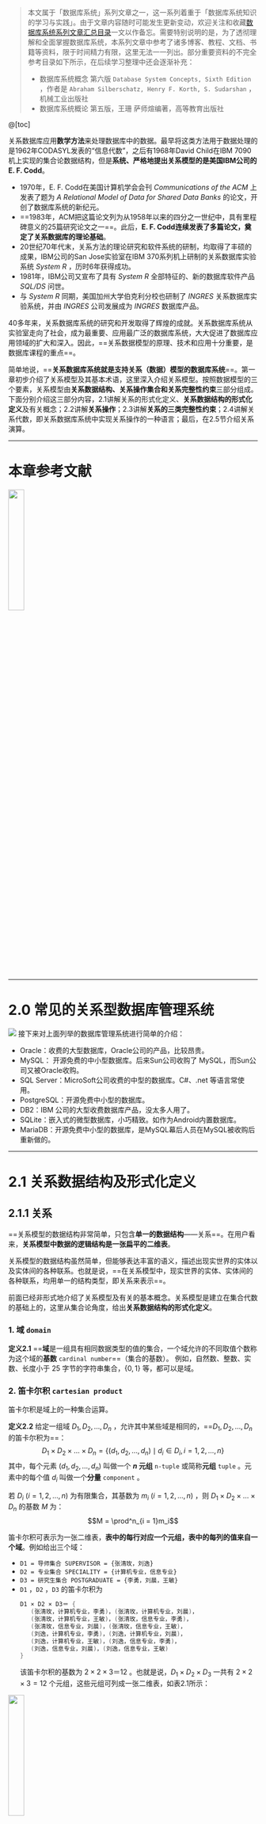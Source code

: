 > 本文属于「数据库系统」系列文章之一，这一系列着重于「数据库系统知识的学习与实践」。由于文章内容随时可能发生更新变动，欢迎关注和收藏[数据库系统系列文章汇总目录](https://memcpy0.blog.csdn.net/article/details/119996493)一文以作备忘。需要特别说明的是，为了透彻理解和全面掌握数据库系统，本系列文章中参考了诸多博客、教程、文档、书籍等资料，限于时间精力有限，这里无法一一列出。部分重要资料的不完全参考目录如下所示，在后续学习整理中还会逐渐补充：
> - 数据库系统概念 第六版 `Database System Concepts, Sixth Edition` ，作者是 `Abraham Silberschatz, Henry F. Korth, S. Sudarshan` ，机械工业出版社
> - 数据库系统概论 第五版，王珊 萨师煊编著，高等教育出版社


@[toc]
 
关系数据库应用**数学方法**来处理数据库中的数据。最早将这类方法用于数据处理的是1962年CODASYL发表的“信息代数”，之后有1968年David Child在IBM 7090机上实现的集合论数据结构，但是**系统、严格地提出关系模型的是美国IBM公司的E. F. Codd**。
- 1970年，E. F. Codd在美国计算机学会会刊 *Communications of the ACM* 上发表了题为 *A Relational Model of Data for Shared Data Banks* 的论文，开创了数据库系统的新纪元。
- ==1983年，ACM把这篇论文列为从1958年以来的四分之一世纪中，具有里程碑意义的25篇研究论文之一==。此后，**E. F. Codd连续发表了多篇论文，奠定了关系数据库的理论基础**。
- 20世纪70年代末，关系方法的理论研究和软件系统的研制，均取得了丰硕的成果，IBM公司的San Jose实验室在IBM 370系列机上研制的关系数据库实验系统 *System R* ，历时6年获得成功。
- 1981年，IBM公司又宣布了具有 *System R* 全部特征的、新的数据库软件产品 *SQL/DS* 问世。
- 与 *System R* 同期，美国加州大学伯克利分校也研制了 *INGRES* 关系数据库实验系统，并由 *INGRES* 公司发展成为 *INGRES* 数据库产品。

40多年来，关系数据库系统的研究和开发取得了辉煌的成就。关系数据库系统从实验室走向了社会，成为最重要、应用最广泛的数据库系统，大大促进了数据库应用领域的扩大和深入。因此，==关系数据模型的原理、技术和应用十分重要，是数据库课程的重点==。

简单地说，==**关系数据库系统就是支持关系（数据）模型的数据库系统**==。第一章初步介绍了关系模型及其基本术语，这里深入介绍关系模型。按照数据模型的三个要素，关系模型由**关系数据结构、关系操作集合和关系完整性约束**三部分组成。下面分别介绍这三部分内容，2.1讲解关系的形式化定义、**关系数据结构的形式化定义**及有关概念；2.2讲解**关系操作**；2.3讲解**关系的三类完整性约束**；2.4讲解关系代数，即关系数据库系统中实现关系操作的一种语言；最后，在2.5节介绍关系演算。

---
# 本章参考文献
<img src="https://img-blog.csdnimg.cn/d698f38c6e634589aa98bc7d4af6e5d9.png#pic_center" width="25%">

---
# 2.0 常见的关系型数据库管理系统
![](https://image-1307616428.cos.ap-beijing.myqcloud.com/Obsidian/202212312027008.png)
接下来对上面列举的数据库管理系统进行简单的介绍：  
- Oracle：收费的大型数据库，Oracle公司的产品，比较昂贵。
- MySQL： 开源免费的中小型数据库。后来Sun公司收购了 MySQL，而Sun公司又被Oracle收购。
- SQL Server：MicroSoft公司收费的中型的数据库。C#、.net 等语言常使用。  
- PostgreSQL：开源免费中小型的数据库。
- DB2：IBM 公司的大型收费数据库产品，没太多人用了。
- SQLite：嵌入式的微型数据库，小巧精致。如作为Android内置数据库。
- MariaDB：开源免费中小型的数据库，是MySQL幕后人员在MySQL被收购后重新做的。

---
# 2.1 关系数据结构及形式化定义
## 2.1.1 关系
==关系模型的数据结构非常简单，只包含**单一的数据结构**——关系==。在用户看来，**关系模型中数据的逻辑结构是一张扁平的二维表**。

关系模型的数据结构虽然简单，但能够表达丰富的语义，描述出现实世界的实体以及实体间的各种联系。也就是说，==在关系模型中，现实世界的实体、实体间的各种联系，均用单一的结构类型，即关系来表示==。

前面已经非形式地介绍了关系模型及有关的基本概念。关系模型是建立在集合代数的基础上的，这里从集合论角度，给出**关系数据结构的形式化定义**。

### 1. 域 `domain`
**定义2.1** ==**域**是一组具有相同数据类型的值的集合，一个域允许的不同取值个数称为这个域的**基数** `cardinal number`==（集合的基数）。
例如，自然数、整数、实数、长度小于 $25$ 字节的字符串集合，$\{0,1\}$ 等，都可以是域。

### 2. 笛卡尔积 `cartesian product`
笛卡尔积是域上的一种集合运算。
 
**定义2.2** 给定一组域 $D_1, D_2, \dots, D_n$ ，允许其中某些域是相同的，==$D_1, D_2, \dots, D_n$ 的笛卡尔积为==：
$$D_1 \times D_2 \times \dots \times D_n = \{ (d_1, d_2, \dots, d_n) \mid d_i \in D_i, i = 1, 2, \dots, n \}$$ 其中，每个元素 $(d_1, d_2, \dots, d_n)$ 叫做一个 **$n$ 元组** `n-tuple` 或简称**元组** `tuple` 。元素中的每个值 $d_i$ 叫做一个**分量** `component` 。

若 $D_i\ (i = 1, 2, \dots, n)$ 为有限集合，其基数为 $m_i\ (i = 1, 2, \dots, n)$ ，则 $D_1 \times D_2 \times \dots \times D_n$ 的基数 $M$ 为：$$M = \prod^n_{i = 1}m_i$$ 

笛卡尔积可表示为一张二维表，**表中的每行对应一个元组，表中的每列的值来自一个域**。例如给出三个域：
- `D1 = 导师集合 SUPERVISOR = {张清玫，刘逸}`
- `D2 = 专业集合 SPECIALITY = {计算机专业，信息专业}` 
- `D3 = 研究生集合 POSTGRADUATE = {李勇，刘晨，王敏}`
- `D1` ，`D2` ，`D3` 的笛卡尔积为
	 ```cpp
	 D1 × D2 × D3＝ {
        (张清玫，计算机专业，李勇)，(张清玫，计算机专业，刘晨)，
        (张清玫，计算机专业，王敏)，(张清玫，信息专业，李勇)，
        (张清玫，信息专业，刘晨)，(张清玫，信息专业，王敏)，
        (刘逸，计算机专业，李勇)，(刘逸，计算机专业，刘晨)，
        (刘逸，计算机专业，王敏)，(刘逸，信息专业，李勇)，
        (刘逸，信息专业，刘晨)，(刘逸，信息专业，王敏) 
	 }
	 ```
	该笛卡尔积的基数为 $2×2×3＝12$ 。也就是说，$D_1 \times D_2 \times D_3$ 一共有 $2 \times 2 \times 3 = 12$ 个元组，这些元组可列成一张二维表，如表2.1所示：
<img src="https://img-blog.csdnimg.cn/1b2da747dcaf4a2094fa9d2e84ee1b18.png#pic_center" width="25%">

### 3. 关系 `relation`
**定义2.3** $D_1 \times D_2 \times \dots \times D_n$ 的子集叫做在域 $D_1, D_2, \dots, D_n$ 上的**关系**，表示为：$$R(D_1, D_2, \dots, D_n)$$ 这里 $R$ 表示关系的**名字**，$n$ 是关系的**目**或**度** `degree` ——当 $n = 1$ 时，称该关系为**单元关系** `unary relation` 或一元关系；当 $n = 2$ 时，称该关系为**二元关系** `binary relation` 。关系中的每个元素是关系中的元组，通常用 $t$ 表示。

**关系是笛卡尔积的有限子集**，笛卡尔积可表示为一张二维表，关系也可表示为一张二维表，**表的每行对应一个元组（关系的元素），表的每列对应一个域**。==由于域可以相同，为了区分，必须对每列起一个**名字，称为属性** `attribute`== 。$n$ 目关系必有 $n$ 个属性。

若关系中的==某一属性组的值能唯一地标识一个元组，而其子集不能，则称该属性组为**候选键** `candidate key`== 。若一个关系有多个候选键，则选定其中一个为**主键** `primary key` 。候选键的诸属性称为**主属性**，不包含在任何候选键中的属性称为**非主属性** `non-prime attribute` 或**非键属性** `non-key attribute` 。在最简单的情况下，候选键只包含一个属性；在最极端的情况下，关系模式的所有属性是这个关系模式的候选键，称为**全键** `all-key` 。在第6章中，我们会在**函数依赖**和**多值依赖**的基础上，更加深入地讨论这些概念。

==一般来说，$D_1, D_2, \dots, D_n$ 的笛卡尔积是没有实际语义的，只有它的某个真子集才有实际含义==。例如，可以发现表2.1的笛卡尔积中许多元组是没有意义的。因为在学校中，一个专业方向有多个导师，而一个导师只在一个专业方向带研究生；一个导师可以带多名研究生，而一名研究生只有一个导师，学习某一个专业。因此，表2.1中的一个子集才是有意义的，才可以表示导师与研究生的关系，把该关系命名为 `SAP` ，如表2.2所示。李勇和刘晨是计算机专业张清玫老师的研究生；王敏是信息专业刘逸老师的研究生。
<img src="https://img-blog.csdnimg.cn/3d4deb31a624415bbfd91d6a55ad2404.png#pic_center" width="25%">

把关系 `SAP` 的属性名取为域名，即 `SUPERVISOR, SPECIALITY, POSTGRADUATE` ，则这个关系可以表示为：`SAP(SUPERVISOR, SPECIALITY, POSTGRADUATE)` 。假设研究生不会重名（这在实际生活中是不合适的，这里只是为了举例方便），则 `POSTGRADUATE` 属性的每个值都唯一地标识了一个元组，因此可作为 `SAP` 关系的主键。



==关系可以有三种类型：基本关系（通常又称为基本表或基表）、查询表和视图表==。其中，**基本表是实际存在的表，它是实际存储数据的逻辑表示**；查询表是查询结果对应的表；视图表是由基本表或其他视图导出的表，是虚表，不对应实际存储的数据。

按照定义2.2，关系可以是一个无限集合。由于**组成笛卡尔积的域不满足交换律**，所以按照数学定义，$(d_1, d_2, \dots, d_n) \ne (d_2, d_1, \dots, d_n)$（说是元组，其实准确来说是 $n$ 元序偶）。**当关系作为关系数据模型的数据结构时，需要给予如下的限定和补充。**
- 无限关系在数据库系统中是无意义的。因此，限定**关系数据模型中的关系必须是有限集合**。
- **通过为关系的每个列附加一个属性名的方法，取消关系属性的有序性**，即 $(d_1, d_2, \dots, d_i, d_j, \dots, d_n) = (d_1, d_2, \dots, d_j, d_i, \dots, d_n)\ (i,j = 1, 2, \dots, n)$ 。

因此，==基本关系具有以下 $6$ 条性质==：
1. 列是同质的 `homogeneous` ，即每一列中的分量是同一类型的数据，来自同一个域。
2. 不同的列可出自同一个域，称其中的每一列为一个属性，**不同的属性要给予不同的属性名**。例如，在上面的例子中，也可以只给出两个域：`人(PERSON) = {张清枚, 刘逸, 李勇, 刘晨, 王敏}, 专业(SPECIALITY) = {计算机专业, 信息专业}` 。
`SAP` 关系的导师属性和研究生属性都从 `PERSON` 域中取值。**为了避免混淆，必须给这两个属性取不同的属性名，而不能直接使用域名**。例如，定义导师属性名为 `SUPERVISOR-PERSON` ，研究生属性名为 `POSTGRADUATE-PERSON` 。
3. （命名属性名后）**列的顺序无所谓，即列的次序可以任意交换**。==由于列顺序是无关紧要的，因此在许多实际关系数据库产品中，增加新属性时永远是插至最后一列==。
4. 任意两个元组的候选键不能取相同的值；
5. **行的顺序无所谓，即行的次序可以任意交换**；
6. ==分量必须取原子值，即每个分量都必须是不可分的数据项==。关系模型要求关系必须是规范化 `normalization` 的，即要求关系必须满足一定的规范条件。==这些规范条件中最基本的一条就是，关系的每一个分量必须是一个不可分的数据项==。规范化的关系简称为**范式** `Normal Form, NF` 。范式的概念将在第6章关系数据理论中进一步讲解。
例如，表2.3虽然很好地表达了导师与研究生之间的一对多关系，但由于属性 `POSTGRADUATE` 中分量取了两个值，不符合规范化的要求，因此这样的关系在数据库中是不允许的。通俗地讲，关系表中不允许还有表，即不允许表中有表。直观地描述，表2.3中还有一个小表。
<img src="https://img-blog.csdnimg.cn/7c796008dd5d4dc2ad1b59f03d51ddf5.png#pic_center" width="25%">



> 注意，许多实际关系数据库产品中，基本表并不完全具有这 $6$ 条性质。例如，有的数据库产品仍然区分了属性顺序和元组顺序。许多时候，人们把元组称为记录，元组和记录是同一个概念。

## 2.1.2 关系模式
在数据库中要区分型和值。**关系数据库中，关系模式是型，关系是值，关系模式是对关系的描述**。那么一个关系需要描述哪些方面呢？关系是笛卡尔积的有限子集，是元组的集合，因此关系模式必须指出这个元组集合的结构，即**它由哪些属性构成**，**这些属性来自哪些域**，以及**属性与域之间的映像关系**。

现实世界随着时间在不断地变化，因而在不同的时刻，关系模式的关系也会有所变化。但是，**现实世界的许多已有事实和规则限定了，关系模式所有可能的关系必须满足一定的完整性约束条件**。==这些约束条件或者通过对属性取值范围的限定==，例如职工年龄小于 $60$ 岁（之后退休），==或者通过属性值间的相互关联反映出来==，例如如果 $2$ 个元组的主键相等，那么元组的其他值也一定相等，因为主键唯一标识一个元组，主键相等就表示这是同一个元组。**关系模式应当刻画出这些完整性约束条件**。

**定义2.4** 关系的描述称为**关系模式** `relation schema` ，它可以形式化地表示为：
$$R(U, D, DOM, F)$$ 其中，$R$ 为**关系名**，$U$ 为**组成该关系的属性名集合**，$D$ 为 $U$ 中**属性所来自的域**，$DOM$ 为**属性向域的映像集合**，$F$ 为「**属性间数据的依赖关系**」（将在第6章讨论，本章的关系模式只涉及关系名、各属性名、域名、属性向域的映像四部分）**集合**。

例如，在上面的例子中，由于导师和研究生出自同一个域——人，所以要取不同的属性名，并在模式中定义属性向域的映像，即说明它们分别出自哪个域，如：
$$\textrm{DOM(SUPERVISOR) = DOM(POSTGRADUATE) = PERSON}$$ 

关系模式通常可以简记为：$$R(U)$$ 或 $$R(A_1, A_2, \dots, A_n)$$ 其中 $R$ 为关系名，$A_1, A_2, \dots, A_n$ 为属性名。而**域名、属性向域的映像常常直接说明为属性的类型、长度**。

**关系是关系模式在某一时刻的状态或内容**。==关系模式是静态的、稳定的，关系是动态的、随时间不断变化的，因为关系操作在不断地更新着数据库中的数据==。例如，学生关系模式在不同的学年，学生关系是不同的。在实际工作中，人们常常把关系模式和关系都笼统称为关系，这不难从上下文加以区别。

## 2.1.3 关系数据库
**在关系模型中，实体以及实体间的联系都是用关系来表示的**。例如导师实体、研究生实体、导师与研究生之间的一对多联系，都可以用一个关系来表示。在一个给定的应用领域中，**所有关系的集合构成一个关系数据库**。

关系数据库也有型和值之分。==关系数据库的型也称为**关系数据库模式**，是对关系数据库的描述==，包括若干域的定义，以及在这些域上定义的若干关系模式。==关系数据库的值是这些关系模式在某一时刻对应的关系的集合，通常就称为**关系数据库**==。

## 2.1.4 关系模型的存储结构
==在关系数据模型中，实体及实体间的联系都用（关系）表来表示，但**表是关系数据的逻辑模型**==。在关系数据库的物理组织中，有的关系数据库管理系统中，一个表对应一个操作系统文件，将物理数据组织交给操作系统完成；有的关系数据库管理系统中，从操作系统那里申请若干个大的文件，自己划分文件空间，组织表、索引等存储结构，并进行存储管理。

---
# 2.2 关系操作
**关系模型给出了关系操作的能力的说明**，但不对关系数据库管理系统的语言给出具体的语法要求，也就是说，不同的关系DBMS可以定义和开发不同的语言，来实现这些操作。
## 2.2.1 基本的关系操作
关系模型中，常用的关系操作包括**查询** `query` 操作和**插入** `insert` 、**删除** `delete` 、**修改** `update` 操作两大部分。关系的查询表达能力很强，是关系操作中最主要的部分。查询操作又可以分为**选择** `select` 、**投影** `project` 、**连接** `join` 、**除** `divide` 、**并** `union` 、**差** `except` 、**交** `intersection` 、**笛卡尔积**等，其中==选择、投影、并、差、笛卡尔积是五种基本操作==，其他操作可用基本操作来定义和导出，就像乘法可用加法来定义和导出一样。

关系操作的特点是**集合操作方式**，即==操作的对象和结果都是集合==。这种操作方式也称为**一次一集合** `set-at-a-time` 。相应的，非关系数据模型的数据操作方式则为**一次一记录** `record-at-a-time` 。

## 2.2.2 关系数据语言的分类
早期的关系操作能力，通常用代数方式或逻辑方式来表示，分别称为**关系代数** `relational algebra` 和**关系演算** `relational calculus` 。关系代数用**对关系的运算**来表达查询要求，关系演算则用**谓词**来表达查询要求。关系演算又可按谓词变元的基本对象是元组变量还是域变量，分为==元组关系演算==和==域关系演算==。一个关系数据语言能够表示关系代数可以表示的查询，称为**具有完备的表达能力**，简称**关系完备性**。已经证明，==关系代数、元组关系演算、域关系演算三种语言在表达能力上是等价的，都具有完备的表达能力==。

关系代数、元组关系演算和域关系演算均是抽象的查询语言，这些抽象的语言与具体的关系DBMS中实现的实际语言并不完全一样，但它们能用做评估实际系统中查询语言能力的标准或基础。实际的查询语言，除了提供关系代数或关系演算的基本功能外，还提供了许多附加功能，例如聚集函数 `aggregation function` 、关系赋值、算术运算等，使得目前实际查询语言的功能十分强大。

另外，还有一种介于关系代数和关系演算之间的==结构化查询语言 `structured query language, SQL`==，SQL不仅具有丰富的查询功能，而且具有数据定义和数据控制功能，==是集查询、数据定义语言、数据操纵语言和数据控制语言 `data control language, DCL` 于一体的关系数据语言==。它充分体现了关系数据语言的特点和优点，是关系数据库的标准语言。

因此，关系数据语言可以分为三类：
- 关系代数语言：*ISBL*
- 关系演算语言：
	- 元组关系演算语言：*ALPHA*、*QUEL*
	- 域关系演算语言：*QBE*
- 具有关系代数和关系演算双重特点的语言：*SQL*

特别地，==SQL语言是一种**高度非过程化**的语言，用户不必请求数据库管理员为其建立特殊的存取路径，存取路径的选择由关系DBMS的优化机制来完成==。例如，在一个存储有百万条记录的关系中，查找符合条件的某一个或某一些记录，从原理上讲可以有多种查找方法，例如，可以顺序扫描这个关系；可以通过某一种索引来查找。不同的查找路径（或称为**存取路径**）的效率是不同的，有的完成某个查询可能很快，有的可能极慢。==关系DBMS中研究和开发了查询优化方法，系统可以自动选择较优的存取路径，提高查找效率==。

---
# 2.3 关系的完整性
**关系模型的完整性规则是对关系的某种约束条件**。也就是说，关系的值随时间变化时应该满足一些约束条件。这些约束条件实际上是现实世界的要求。**任何关系在任何时刻都要满足这些语义约束**。

==关系模型中有三类完整性约束：**实体完整性** `entity integrity` 、**参照完整性** `referential integrity` 、**用户定义的完整性** `user-defined integrity`==，其中实体完整性和参照完整性是关系模型**必须满足**的完整性约束条件，被称作==关系的两个不变性==，应该由关系系统自动支持。用户定义的完整性是应用领域需要遵循的约束条件，体现了==具体领域中的语义约束==。

## 2.3.1 实体完整性
关系数据库中每个元组应该是**可区分的**、**唯一的**。这样的约束条件用实体完整性来保证。

**规则2.1 实体完整性规则** ==若属性（指一个或一组属性）$A$ 是基本关系 $R$ 的主属性，则 $A$ 不能取空值 `null value` 。所谓空值就是“不知道”或“不存在”或“无意义”的值==。有关空值的处理，见[【数据库系统】第一部分 数据库基础(3) 关系数据库标准语言SQL(6) 空值的处理](https://memcpy0.blog.csdn.net/article/details/120913964)。

例如，`学生(学号, 姓名, 性别, 专业号, 年龄)` 关系中，学号为主键，则学号不能取空值。

==按照实体完整性规则的规定，如果主键由若干属性组成，则所有这些主属性都不能取空值==。例如 <code>选修(<u>学号, 课程号</u>, 成绩)</code> 关系中，<u>学号, 课程号</u>为主键，则学号和课程号两个属性都不能取空值。

对于实体完整性规则的说明如下：
（1）**实体完整性规则是针对基本关系而言的**，一个基本表通常对应现实世界的一个实体集。例如学生管理对应于学生的集合。
（2）**现实世界中的实体是可区分的，即它们具有某种唯一性标识**。例如每个学生都是独立的个体，是不一样的。
（3）相应地，**关系模型中以主键作为唯一性标识**。
（4）**主键中的属性即主属性不能取空值**。如果主属性取空值，就说明存在某个不可标识的实体，即存在不可区分的实体，这与第(2)点相矛盾，因此这个规则称为实体完整性。

## 2.3.2 参照完整性
**现实世界中的实体之间往往存在某种联系**，在关系模型中实体及实体间的联系都是用关系来描述的，这样就自然存在着「**关系与关系间的引用**」。先看三个例子。

### 1. 关系间的引用
【例2.1】学生实体、专业实体可用下面的关系来表示，其中主键用下划线标识：
- 学生(<u>学号</u>，姓名，性别，专业号，年龄)
- 专业(<u>专业号</u>，专业名)

这两个关系之间存在着属性的引用，即学生关系引用了专业关系的主键“专业号”，显然，学生关系中的“专业号”值必须是确实存在的专业的专业号，即专业关系中有该专业的记录。也就是说，学生关系中的某个属性的取值，需要参照专业关系的属性取值。

【例2.2】学生、课程、学生与课程之间的多对多联系，可以用如下三个关系表示：
- 学生(<u>学号</u>，姓名，性别，专业号，年龄)
- 课程(<u>课程号</u>，课程名，学分)
- 选修(<u>学号，课程号</u>，成绩)

这三个关系之间也存在着属性的引用，即选修关系引用了学生关系的主键“学号”和课程关系的主键“课程号”。同样，选修关系中的“学号”值必须是确实存在的学生的学号，即学生关系中有该学生的记录；选修关系中的“课程号”值也必须是确实存在的课程的课程号，即课程关系中有该课程的记录。换句话说，选修关系中某些属性的取值需要参照其他关系的属性取值。

==不仅两个或两个以上的关系间可以存在引用关系，同一关系内部属性间也可能存在引用关系==。

【例2.3】 在学生(<u>学号</u>，姓名，性别，专业号，年龄，班长)关系中，“学号”属性是主键，“班长”属性表示该学生所在班级的班长的学号，它引用了本关系“学号”属性，即“班长”必须是确实存在的学生的学号。

这三个例子说明关系与关系之间存在着相互引用、相互约束的情况。下面先引入外键的概念，然后给出表达关系之间相互引用约束的参照完整性的定义。

### 2. 外码 `foreign key`
**定义2.5** ==设 $F$ 是基本关系 $R$ 的一个或一组属性，但不是关系 $R$ 的键。如果 $F$ 与基本关系 $S$ 的主键 $K_s$ 相对应，则称 $F$ 是 $R$ 的外键 `foreign key`  ，并称基本关系 $R$ 为**参照关系** `referencing relation` ，基本关系 $S$ 为**被参照关系** `referenced relation` 或**目标关系** `target relation`== 。<font color="red">**关系 $R$ 和 $S$ 不一定是不同的关系**</font>。

显然，目标关系 $S$ 的主键 $K_s$ 和参照关系 $R$ 的外键 $F$ 必须定义在同一个（或同一组）域上。

在【例2.1】中，学生关系的“专业号”属性与专业关系的主键“专业号”相对应，因此“专业号”属性是学生关系的外键。专业关系是被参照关系，学生关系为参照关系。如图所示：

<img src="https://img-blog.csdnimg.cn/f56e28ef41994fc88492ee6de65f0d8d.png#pic_center" width="30%">
在【例2.2】中，选修关系的“学号”属性与学生关系的主键“学号”相对应，选修关系的“课程号”属性与课程关系的主键“课程号”相对应，因此，“学号”和“课程号”是选修关系的外键。这里，学生关系和课程关系均为被参照关系，选修关系为参照关系。如图所示：

<img src="https://img-blog.csdnimg.cn/65dbd31faeb143ecb043946323933cc6.png#pic_center" width="43%">


在【例2.3】中“班长”属性与本身的主键“学号”属性相对应，因此“班长”是外键。这里，学生关系既是参照关系也是被参照关系。如图所示：
<img src="https://img-blog.csdnimg.cn/7499aed7aa0748688fd3507899b1d084.png#pic_center" width="23%">

需要指出的是，==外键并不一定要与相应的主键同名==，如【例2.3】中学生关系的主键为学号，外键为班长。不过，==在实际应用中为了便于识别，当外键与相应的主键属于不同关系时，往往给它们取相同的名字。==

参照完整性规则就是定义外键与主键之间的引用规则。

**规则2.2 参照完整性规则** 若属性（属性组）$F$ 是基本关系 $R$ 的外键，它与基本关系 $S$ 的主键 $K_s$ 相对应（基本关系 $R$ 和 $S$ 不一定是不同的关系），则对于 $R$ 中每个元组在 $F$ 上的值必须：
- 或者取空值（$F$ 的每个属性值均为空值）；
- 或者等于 $S$ 中某个元组的主键值

例如，对于【例2.1】，学生关系中每个元组的“专业号”属性只能取下面两类值：
（1）空值，表示尚未给该学生分配专业；
（2）非空值，这时该值必须是专业关系中某个元组的“专业号”值，表示该学生不可能分配到一个不存在的专业。即被参照关系“专业”中一定存在一个元组，它的主键值等于该参照关系“学生”中的外键值。

对于【例2.2】，按照参照完整性规则，“学号”和“课程号”属性也可以取两类值：空值或目标关系中已经存在的值。但由于“学号”和“课程号”是选修关系中的主属性，按照实体完整性规则，它们均不能取空值，所以选修关系中的“学号”和“课程号”属性，实际上只能取相应被参照关系中已经存在的主键值。

参照完整性规则中，$R$ 和 $S$ 可以是同一个关系。例如对于【例2.3】，按照参照完整性规则，“班长”属性值可以取两类值：
（1）空值，表示该学生所在班级尚未选出班长；
（2）非空值，这时该值必须是本关系中某个元组的学号值。

## 2.3.3 用户定义的完整性
==任何关系数据库系统都应该支持实体完整性和参照完整性，这是关系模型所要求的==。除此之外，不同的关系数据库系统根据其应用环境的不同，往往还需要一些特殊的约束条件。==用户定义的完整性，就是针对某一具体关系数据库的约束条件，它反映某一具体应用所涉及的数据必须满足的语义要求==。例如某个属性必须取唯一值、某个非主属性不能取空值等。

举例，在【例2.1】的学生关系中，若按照应用的要求，则学生不能没有姓名，于是可以定义学生姓名不能取空值；某个属性如学生的成绩的取值范围，可以定义在 $0 \sim 100$ 之间等。

**关系模型应提供定义和检验这类完整性的机制，以便用统一的、系统的方法处理它们，而不需由应用程序承担这一功能**。

在早期的关系数据库管理系统中，没有提供定义和检验这类完整性的机制，因此需要应用开发人员在应用系统的程序中进行检查。例如，在【例2.2】的选修关系中，每插入一条记录，必须在应用程序中写一段程序，来检查其中的学号是否等于学生关系中的某个学号，并检查其中的课程号是否等于课程关系中的某个课程号。如果等于，则插入这一条选修记录，否则就拒绝插入，并给出错误信息。

---
# 2.4 关系代数
关系代数是一种抽象的查询语言，==它用「对关系的运算」来表达查询==。了解基本的关系代数，是学习SQL的前提，也是深入学习数据库设计的前提。

任何一种运算都是将一定的运算符作用于一定的运算对象上，得到预期的运算结果，所以运算对象、运算符、运算结果是运算的三大要素。==「对关系的运算」以（一个或多个）关系为运算对象，运算结果也是关系==。关系代数用到的运算符则包括两类：集合运算符和专门的关系运算符，如表2.4所示：
<img src="https://img-blog.csdnimg.cn/eeeed92ee5194e90aa5058e080f10782.png#pic_center" width="35%">
 

关系代数的运算，按运算符的不同可分为==传统的集合运算和专门的关系运算==。其中，**传统的集合运算将关系看做元组的集合，其运算是从关系的「水平」方向，即行的角度进行**；而**专门的关系运算不仅涉及行，而且涉及列**。比较运算符和逻辑运算符是用来辅助专门的关系运算符进行操作的，基本的比较与逻辑运算符如下：
| 符号 | 含义 | $\LaTeX$ |
|:--:|:--:|:--:|
| $\lt$  | 小于 | `$\lt$` |
| $\leq$  | 小于等于  | `$\leq$` |
| $\gt$  | 大于 | `$\gt$` |
| $\geq$  | 大于等于 | `$\geq$` |
| $=$  | 等于 | `$=$` |
| $\ne$  | 不等于 | `$\ne$` |
| $\urcorner$  | 非 | `$\lnot$` |
| $\wedge$  | 与 | `$\wedge$` |
| $\vee$  | 或 | `$\vee$` |

此外，关系代数还含有==扩充的关系运算==——广义投影、外连接、半连接、聚集等。
## 2.4.1 传统的集合运算 `Union, Difference, Intersection, Cartesian Product`
==传统的集合运算是二目运算，包括并、差、交、广义笛卡尔积==。其中前三者都要求，参与运算的两个关系必须是**相容的同类关系**，即它们必须有**相同的列数**，且对应的**属性值取自同一个域**（属性名可以不同），前三者运算的结果仍为**同类** $n$ 元关系。

设关系 $R$ 和 $S$ 为**同类**（**同为 $n$ 目**，即两个关系都有 $n$ 个属性，且**相应属性取自同一个域**）的 $n$ 元关系， $t$ 为元组变量，$t \in R$ 表示 $t$ 是 $R$ 的一个元组。可以定义并、差、交、笛卡尔积运算如下：
- **并运算** `union` 。关系 $R$ 与 $S$ 的并记作：
$$R∪S =\ \{ t\mid (t∈R) \lor (t∈S)\}$$ 其结果由属于 $R$ 或属于 $S$ 的元组组成。==注意：并运算不会重复出现相同的元组！==
 - **差运算** `except` 。关系 $R$ 与 $S$ 的差记作：$$R-S=\ \{ t\ |\ (t∈R) \land (t \notin S)\}$$
 其结果由属于 $R$ 而不属于 $S$ 的所有元组组成。
 - **交运算** `intersection` 。关系 $R$ 与 $S$ 的交记作：
 $$R∩S=\ \{ t\ |\ (t∈R)\land (t∈S)\}$$
其结果由既属于 $R$ 又属于 $S$ 的元组组成。关系的交可用差来表示，即 $$R\cap S= R-  (R - S)$$ 上述三种运算的示例如下图：
<img src="https://img-blog.csdnimg.cn/20200402155154296.png?x-oss-process=image/watermark,type_ZmFuZ3poZW5naGVpdGk,shadow_10,text_aHR0cHM6Ly9ibG9nLmNzZG4ubmV0L215UmVhbGl6YXRpb24=,size_16,color_FFFFFF,,t_70#pic_center" width="40%">
- **笛卡尔积** `cartesian product` 。这里的笛卡尔积严格地说应该是**广义笛卡尔积** `extended cartesian product` ，因为这里笛卡尔积的元素是元组。
$R$ 为 $k_1$ 元关系，有 $n_1$ 个元组；$S$ 为 $k_2$ 元关系，有 $n_2$ 个元组。则广义笛卡尔积运算的结果关系为一个 $k_1+k_2$ 元的不同类新关系，有 $n_1 \times n_2$ 个元组。
 $$R \times S = \{\ t_r,\ t_s\ |\ (t_r \in R) \wedge (t_s \in S)\}$$    显然， $R, S$ 可以是不同类的关系，结果也是不同类关系。特别地，==当需要得到一个关系 $R$ 和自己的广义笛卡尔积时，必须引入 $R$ 的别名==（比如 $R'$ ），把表达式写成 $R\times R'$ 或者 $R' \times R$。==运算中出现同名的属性也要同样区别==，如果是两个不同的关系 $R$ 和 $S$ 中存在同名的属性 $a_1$ 时，可以写成 $R.a_1$ 与 $S.a_1$ ，其他属性同样操作。
	 <img src="https://img-blog.csdnimg.cn/20200402160532152.png?x-oss-process=image/watermark,type_ZmFuZ3poZW5naGVpdGk,shadow_10,text_aHR0cHM6Ly9ibG9nLmNzZG4ubmV0L215UmVhbGl6YXRpb24=,size_16,color_FFFFFF,,t_70#pic_center" width="40%">
 

**上述运算中，并、交、积运算均满足结合律，但差运算不满足结合律**。其中，==笛卡尔积运算是相当重要的，它是后面的条件连接、等值连接、自然连接的基础——**连接中先做笛卡尔积，然后根据条件、等值来选择元组**==。自然连接在不存在公共属性时，结果就是笛卡尔积。同样，==自然连接则是外连接、左外连接、右外连接的基础==。这些都会在后面提到。？

---
## 2.4.2 专门的关系运算
专门的关系运算包括选择、投影、连接、除运算等。为了叙述的方便，先引入几个记号：
1. 设关系模式为 $R(A_1,\ A_2,\ \dots,\ A_n)$ ，它的一个关系设为 $R$ ，$t$ 为 $R$ 的元组变量，$t \in R$ 表示 $t$ 是 $R$ 的一个元组。==$t[A_i]$ 则表示元组 $t$ 中、相应于属性 $A_i$ 的一个分量==。
2. 若 $A = \{ A_{i1},\ A_{i2},\ \dots,\ A_{ik}\}$ ，其中 $A_{i1}, A_{i2}, \dots, A_{ik}$ 是 $A_1, A_2, \dots, A_n$ 中的一部分，则 $A$ 称为**属性列**或**属性组**。==$t[A] = (t[A_{i1}],\ t[A_{i2}],\ \dots,\ t[A_{ik}])$ 则表示元组 $t$ 在**属性列**或**属性组** $A$ 上诸分量的集合==，$\overline A$ 则表示  $\{A_1,\ A_2,\ \dots,\ A_n\}$ 中去掉 $\{ A_{i1},\ A_{i2},\ \dots,\ A_{ik}\}$ 后剩余的属性组。例如，$t[学号, 姓名]$ 表示 $R$ 在学号、姓名两列上的所有属性值。
<img src="https://img-blog.csdnimg.cn/20200402172735578.png?x-oss-process=image/watermark,type_ZmFuZ3poZW5naGVpdGk,shadow_10,text_aHR0cHM6Ly9ibG9nLmNzZG4ubmV0L215UmVhbGl6YXRpb24=,size_16,color_FFFFFF,t_70#pic_center" width="25%">
3. $R$ 为 $n$ 目关系，$S$ 为 $m$ 目关系。$t_r\in R,\ t_s \in S$ ，==$\overgroup{t_rt_s}$ 称为**元组的连接** `concatenation` 或**元组的串接**==，它是一个 $n+m$ 列的元组，前 $n$ 个分量为 $R$ 中的一个 $n$ 元组，后 $m$ 个分量为 $S$ 中的一个 $m$ 元组。
4. 给定一个关系 $R(X, Z)$ ，$X$ 和 $Z$ 为属性组。当 $t[X] = x$ 时，$x$ 在 $R$ 中的**象集** `images set`（象的集合）定义为：$$Z_x = \{ t[Z] \mid t \in R,\ t[X] = x \}$$  它表示 ==$R$ 中属性组 $X$ 上值为 $x$ 的诸元组，在 $Z$ 上分量的集合==。例如，图2.3中 $x_1$ 在 $R$ 中的象集 $Z_{x_1} = \{ Z_1, Z_2, Z_3\}$ ，$x_2$ 在 $R$ 中的象集 $Z_{x_2} = \{Z_2, Z_3 \}$ ，$x_3$ 在 $R$ 中的象集 $Z_{x_3} = \{ Z_1, Z_3\}$ 。
<img src="https://img-blog.csdnimg.cn/47cdd0ac75af4d688c56ad5808c0705d.png#pic_center" width="13%">


### 1. 选择运算 `selection`
<img src="https://img-blog.csdnimg.cn/ee7da08c0f3e4b26a6b95be8e7c34ae2.png#pic_center" width="30%">

选择运算又称为**限制** `restriction` ，它是在关系的**行**上进行的**横向**筛选，选择出满足给定条件的诸元组，结果**产生同类关系**。设 $t$ 为 $R$ 的元组变量，选择运算记作：
$$\sigma_F(R) = \{\ t\ |\ (t \in R) \wedge F(t) = true\}$$

含义：$\sigma_F(R)$ 表示从关系 $R$ 中选出的、**满足 $F$ 条件表达式的那些元组**所构成的**关系**。其中，选择条件 $F$ 是「由属性名（或列号）、比较符、逻辑运算符构成的逻辑表达式」，取逻辑值“真”或“假”。$F$ 的基本形式为：
$$X_1 \theta Y_1$$       $\theta$ 表示比较运算符；$X_1, Y_1$ 等是属性名，或为常量或为简单函数，属性名也可以用它的序号来代替。在基本的选择条件上，可以进一步进行逻辑运算，即进行求非、与、或运算。

一个示例是，$σ_{A2\ >\ 5\ ∨\ A3\ ≠\ “f”} (R)$ 或 $σ_{[2]\ >\ 5\ ∨\ [3]\ ≠\ “f”}(R)$ ，对下面的图来说，打勾的四行满足条件，会被**选择**出来构成新关系。
<img src="https://img-blog.csdnimg.cn/20200402175541931.png#pic_center" width="18%">

设有一个学生-课程数据库，包括学生关系 `Student` 、课程关系 `Course` 和选修关系 `SC` 。如图2.4所示，下面的多个例子将对这三个关系进行运算：
<img src="https://img-blog.csdnimg.cn/74b86172ffc64a378746aac011abfd2a.png" width="40%"><img src="https://img-blog.csdnimg.cn/32ea1e38dcaa404297f9e197cfde9cc1.png" width="30%"><img src="https://img-blog.csdnimg.cn/dede909e7e1c4ac2804217ea04cb9c9e.png" width="30%">

【例2.4】查询信息系（`IS` 系）的全体学生。
答：$\sigma_{Sdept = 'IS' } (Student)$ 。结果如图所示：
<img src="https://img-blog.csdnimg.cn/1320c557289d4a6f92cefdf7f55e694b.png#pic_center" width="40%">

【例2.5】查询年龄小于 $20$ 岁的学生。
答：$\sigma_{Sage < 20}  (Student)$ 。结果如图所示：
<img src="https://img-blog.csdnimg.cn/8fa8747392ae4fe8b76e9d7ebeb5962f.png#pic_center" width="40%">
### 2. 投影运算 `projection`
<img src="https://img-blog.csdnimg.cn/a5ad7ed53fd6444b835b80082a3f098d.png#pic_center" width="25%">

投影是在关系的**列**上进行的**纵向**筛选，选择出若干属性列组成新的关系，结果**产生不同类关系**，只有被选中的几列可能构成新的关系。设 $t$ 为 $R$ 的元组变量，投影运算记作：
$$\prod {}_A(R) = \{\ t[A]\ |\ (t \in R)\ \}$$      含义：$\prod {}_A(R)$ 表示从关系 $R$ 中取出 $A$ 属性指定的**列**，并**消除重复的元组**。这里的 $A$ 属性可以有多个。一个示例是 $\prod _{A2,A3}(R)$，结果如下： 
<img src="https://img-blog.csdnimg.cn/bbe0f560457d47e7b204a9cefc63d0c2.png#pic_center" width="28%">   
 

显然，==投影之后不仅取消了原关系中的某些列，而且还可能取消某些元组==，因为取消了某些属性列后，就可能出现重复行，应取消这些完全相同的行。

【例】对下面的学生选课表，用关系代数进行查询。
 <img src="https://img-blog.csdnimg.cn/20200402180831982.png?x-oss-process=image/watermark,type_ZmFuZ3poZW5naGVpdGk,shadow_10,text_aHR0cHM6Ly9ibG9nLmNzZG4ubmV0L215UmVhbGl6YXRpb24=,size_16,color_FFFFFF,t_70#pic_center" width="22%">
 （1）查选 $2$ 号课程的**学生记录**。答：$\sigma _{[2] == '2'}(SC)$
（2）成绩在 $90$ 分及以上的**学生号**。答：$\prod _{Sno}(\sigma_{Grade\ \ge\ 90}(SC))$

【例2.6】查询学生的姓名和所在系。即求 `Student` 关系上学生姓名和所在系两个属性上的投影
答：$\prod_{Sname,Sdept}(Student)$ 。结果如下图所示。
<img src="https://img-blog.csdnimg.cn/005ba3083fcd48b790555f129fea24ef.png#pic_center" width="18%">

【例2.7】查询学生关系 `Student` 中都有哪些系。           
答：$\prod_{Sdept}(Student)$ 。结果如下图所示，`Student` 关系原来有四个元组，而投影结果取消了重复的 `CS` 元组，因此只有三个元组。
<img src="https://img-blog.csdnimg.cn/f5e178885b5744a4bd5d4265e715bea1.png#pic_center" width="7%">


### 3. 连接运算 `join`
连接运算也被称为 $\theta$ 连接，它是从**两个关系的笛卡尔积**中**选择**「属性间满足一定条件的**元组**」。
$$R\mathop{\Join} \limits_{A \theta B} S = \{\ \overgroup{t_r  t_s} \ |\ (t_r \in R) \wedge (t_s \in S) \wedge (t_r[A]\ \theta\ t_s[B])\  \}$$ 其中，$A$ 和 $B$ 分别为 $R$ 和 $S$ 上列数相等且可比的属性组，$\theta$ 是比较运算符。==连接运算从 $R$ 和 $S$ 的笛卡尔积 $R\times S$ 中，选取「$R$ 关系在 $A$ 属性组上的值」与「$S$ 关系在 $B$ 属性组上的值」满足「比较关系 $\theta$」的元组，构成一个新关系==。上式可以用其他关系代数式表示为：
$$R\mathop{\Join} \limits_{A \theta B} S = \sigma _{R.A\ \theta\ S.B}\ (R \times S)$$     除了上面的**一般条件连接**外，连接运算中有两种最为重要也最为常用的连接，一种是**等值连接** `equijoin` ，另一种是**自然连接** `natural join` 。==$\theta$ 为 $=$ 的连接运算称为**等值连接**==，它是从关系 $R$ 与 $S$ 的广义笛卡尔积中选取 $A, B$ 属性值相等的那些元组，即等值连接为：$$R\mathop{\Join}\limits_{A=B} S = \{ \overgroup {\ t_r t_s} \mid (t_r \in R) \land (t_s \in S) \land (t_r[A] = t_s[B])\  \}$$

==**自然连接**是一种特殊的等值连接==。它要求==两个关系中进行比较的分量必须是「**同名的属性组**」，并在结果中把重复的属性列去掉==。即若 $R$ 和 $S$ 中具有相同的属性组 $B$ ，$U$ 为 $R$ 和 $S$ 的全体属性集合，则自然连接可记作：
$$R \mathop{\Join} S = \{\ \overgroup{t_rt_s} [U - B] \mid (t_r \in R)\land (t_s \in S) \land (t_r[B] = t_s[B])\ \}$$  一般的连接操作是从行的角度进行运算，但**自然连接还需要取消重复列，所以是同时从行和列的角度进行运算**。
<img src="https://img-blog.csdnimg.cn/cdccab73f2884568977d479d606a52d1.png#pic_center" width="25%">


【例2.28】
 
### (1). 等值连接
即 $\theta$ 关系为 $=$ 的连接，可以用其他关系代数式表示为：
$$R \Join _{A\ =\ B} S = \sigma_{R.A = S.B}\ (R \times S)$$

### (2). 自然连接Natural Join
这是一种**特殊的等值连接**，要求两个关系中**进行比较的分量**是**公共的属性组**，并且要`去掉重复的属性`！若 $R$ 和 $S$ 具有相同的属性组 $B$，则自然连接记作：

$$R \Join S = \{\overbrace {t_r, t_s}\ |\ (t_r \in R) \wedge (t_s \in S) \wedge (t_r[B] = t_s[B])$$

自然连接可以用其他关系代数式表示，设 $R$, $S$ 有同名属性 $B_i\ (i = 1, 2,..., k)$，有：
$$R \Join S = \prod_{无重复属性名者}\ (\theta _{R.B_1 = S.B_1\ \wedge\ ...\ \wedge\ R.B_k = S.B_k}\ (R \times S))$$

比起一般的等值连接，自然连接有特殊要求：$R$、$S$ 有同名属性，其连接结果：满足 **同名属性 值也对应相同**，并且 **去掉重复属性**后 的连接元组集合。自然连接的运算步骤可分解为：
$1.$ 计算 $R\times S$；
$2.$ 选择满足等值条件 $R.B_1 = S.B_1 \wedge\ ...\ \wedge R.B_k = S.B_k$ 的元组；
$3.$ 去掉重复属性 $S.B_1, ...\ , S.B_k$。

如果 $R$, $S$ 无公共属性，则 $R \Join S  = R\times S$。

**等值连接与自然连接**的区别：
   （1）**自然连接一定是等值连接，但等值连接不一定是自然连接**。因为自然连接要求`相等的分量必须是公共属性`，而等值连接`相等的分量不一定是公共属性`。
   （2）等值连接不要求把重复的属性去掉，而自然连接要`把重复属性去掉`。


例子：已知有图所示的关系 $R$, $S$如下：
<img src="https://img-blog.csdnimg.cn/20200402204453782.png?x-oss-process=image/watermark,type_ZmFuZ3poZW5naGVpdGk,shadow_10,text_aHR0cHM6Ly9ibG9nLmNzZG4ubmV0L215UmVhbGl6YXRpb24=,size_16,color_FFFFFF,,t_70#pic_center" width="40%">
其笛卡尔积 $R \times S$ 为：
<img src="https://img-blog.csdnimg.cn/20200402204708381.png?x-oss-process=image/watermark,type_ZmFuZ3poZW5naGVpdGk,shadow_10,text_aHR0cHM6Ly9ibG9nLmNzZG4ubmV0L215UmVhbGl6YXRpb24=,size_16,color_FFFFFF,,t_70#pic_center" width="25%">
（1）条件连接 $R \Join_{[2] \gt [1]} S$ 示例，运算结果如下：
<img src="https://img-blog.csdnimg.cn/20200402205836513.png?x-oss-process=image/watermark,type_ZmFuZ3poZW5naGVpdGk,shadow_10,text_aHR0cHM6Ly9ibG9nLmNzZG4ubmV0L215UmVhbGl6YXRpb24=,size_16,color_FFFFFF,,t_70#pic_center" width="30%">
（2）等值连接 $R\Join _{[2] = [1]} S$ 运算结果如下：
<img src="https://img-blog.csdnimg.cn/20200402210219740.png?x-oss-process=image/watermark,type_ZmFuZ3poZW5naGVpdGk,shadow_10,text_aHR0cHM6Ly9ibG9nLmNzZG4ubmV0L215UmVhbGl6YXRpb24=,size_16,color_FFFFFF,,t_70#pic_center" width="30%">
（3）自然连接 $R \Join S$ 运算结果如下：
<img src="https://img-blog.csdnimg.cn/20200402210231804.png#pic_center" width="25%">

## 4. 除法运算Divide
设关系 $R(X,Y)$ 与 $S(Y, Z)$，$X,Y,Z$ 为属性 **组**，$X$ 属性**组**上的值为 $x_i$，除法运算记作：
$$R \div S = \{\ t[X]\ |\ t \in R \wedge \prod {}_Y(S) \subseteq Y_X\}$$
分解 $R\div S$ 的步骤如下：
$1.$ 求 $\prod {}_X(R)$；
$2.$ 求 $\prod{}_Y(S)$；
$3.$ $Y_X$ 为 $X$ 在 $R$ 中的像集(Image Set)，它表示 $R$ 中属性组上 $X$ 值为 $x_i$ 的各个元组**在 $Y$ 上的分量集合**，每个 $x_i$ 都有一个 $Y$ 的分量集合；求像集 $Y_X$ 的方法：对于每个值 $x_i \in \prod {}_X(R)$，求出 $\prod {}_Y(\sigma _{X = x_i}(R))$；
$4.$ $R \div S$ 运算结果为：像集 $Y_X$ 包含了 $\prod {}_Y(S)$ 的所有 $x_i$。

例：设关系 $R(A,B,C), S(B,C,D)$，如下图所示，求 $R\div S$ 的结果。
<img src="https://img-blog.csdnimg.cn/20200402223509448.png?x-oss-process=image/watermark,type_ZmFuZ3poZW5naGVpdGk,shadow_10,text_aHR0cHM6Ly9ibG9nLmNzZG4ubmV0L215UmVhbGl6YXRpb24=,size_16,color_FFFFFF,,t_70#pic_center" width="40%">
$1.$ 求 $\prod {}_X(R)$，易知：$\prod {}_X(R) = \{a_1, a_2, a_3, a_4\}$，即在关系 $R$ 中，$A$ 可以取 $4$ 个值 $\{a_1, a_2, a_3, a_4\}$；
$2.$ 求 $\prod {}_Y(S)$，易知：$\prod {}_Y(S) = \{(b_1,c_2),(b_2,c_1), (b_2,c_3)\}$；
$3.$ 求 $x_i$ 或者说 $a_i, 1 \le i \le 4$ 在 $R$ 中的像集 $Y_X$，对每个 $x_i \in \prod{}_X(R)$，求 $\prod {}_Y(\sigma _{X = x_i}(R))$：
- $x_1 = a_1$，$\sigma _{x_1=a_1}(R)$如下：
 <img src="https://img-blog.csdnimg.cn/2020040222411519.png?x-oss-process=image/watermark,type_ZmFuZ3poZW5naGVpdGk,shadow_10,text_aHR0cHM6Ly9ibG9nLmNzZG4ubmV0L215UmVhbGl6YXRpb24=,size_16,color_FFFFFF,,t_70#pic_center" width="40%">
 可得在 $R$ 中的像集：$\prod {}_Y(\sigma _{x_1=a_1}(R)) = \{\{b_1,c_2\},\{b_2,c_3\},\{b_2,c_1\}\}$
 - $\prod {}_Y(\sigma _{x_2=a_2}(R)) = \{\{b_3,c_7\},\{b_2,c_3\}\}$
 - $\prod {}_Y(\sigma _{x_3=a_3}(R)) = \{\{b_4,c_6\}\}$
 - $\prod {}_Y(\sigma _{x_4=a_4}(R)) = \{\{b_6,c_6\}\}$

$4.$ 求出像集 $BC_{a_i}$ 或者说 $Y_X$ 中包含了 $\prod {}_Y(S)$ 的 $a_i$，显然，只有 $a_i$ 在 $R$ 中的像集 包含了所有 $\prod {}_Y(S) = \prod {}_{B,C}(S)$ ，则 $R\div S = \{a_1\}$。

> 关系代数定义了除法运算。但是实际运用中，当关系  $R$ 真包含了关系 $S$ 时，$R\div S$ 才有意义。$R$ 能够被 $S$ 除尽的**充分必要条件**是：$R$ 中的属性包含 $S$ 中的所有属性；$R$ 中有一些属性不出现在 $S$ 中。
>
> $R = (X,Y), S = (Y)$： 可以这样理解 $R \div S$，即 $R$ 中包含了 $S$ 中全部属性值的那些元组，在 $R$ 与 $S$ 的属性名集合之差 $R - S$ 即 $X$ 上的投影。

---
# 2.5 关系演算
关系演算是以**数理逻辑中的谓词演算**为基础的，按谓词变元的不同，关系演算分为**元组关系演算**和**域关系演算**。这里先计算元组关系演算，再简单介绍域关系演算。

## 2.5.1 元组关系演算语言ALPHA


## 5. 实际练习【重点】
设一学生选课关系数据库，见下表，在 $3$ 个关系中，除学号、年龄、学分、成绩属性的值为整型数外，其余均为字符串型。
$$\begin{aligned}
&student(sno，sname，sex，age，dept，place)\\
&course(cno，cname， credit ， pcno)\\
&sc(sno，cno，grade)
\end{aligned}
$$
<img src="https://img-blog.csdnimg.cn/20200402230825765.png#pic_center" width = "55%">
<img src="https://img-blog.csdnimg.cn/20200402230857568.png?x-oss-process=image/watermark,type_ZmFuZ3poZW5naGVpdGk,shadow_10,text_aHR0cHM6Ly9ibG9nLmNzZG4ubmV0L215UmVhbGl6YXRpb24=,size_16,color_FFFFFF,,t_70#pic_center" width="55%">

（1）求年龄在 $25$ 岁以下的**女**学生：
$$\sigma _{age\ <\ 25\ \wedge\ sex='女'}(S)$$
（2）求成绩在 $85$ 分及以上的学生的学号和姓名：
$$\prod {}_{sno, sname}(\sigma _{grade\ >\ 85}(student \Join sc))$$
公共属性是 $sno$。
（3）查询**至少选修了一门**其 **直接先修课为 $003$ 号课程** 的课程的学生姓名。由于涉及到了先修课程号、学生姓名，必然涉及到course表，以及student表，还需要sc表。多表查询，需要自然连接。
$$\prod {}_{sname}(\sigma _{pcno='003'}(student \Join sc \Join course))$$
可以进一步优化，==对于有选择运算的，优先进行选择，以减少笛卡尔积的规模；选择完毕后可以适当增加投影，投影那些后面的自然连接会用到的公共属性，和那些要求的属性==。
$$\prod {}_{sname}(\prod {}_{sno,name}(student) \Join sc \Join \prod {}_{cno}(\sigma _{pcno='003'}(course))$$
（4）求选修数据库课程的学生的姓名和成绩。$$\prod {}_{sname, grade}(\sigma _{cname='数据库'}(student \Join sc \Join course))$$
同样可以进行优化：
$$\prod {}_{sname, grade}(\prod {}_{sno, sname}(student) \Join sc \Join \prod {}_{cno}(\sigma _{cname='数据库'}(course)))$$
（5）查询**没有选择** $005$ 号课程的学生的学号。
下面的式子是错误的！
$$\prod{}_{sno}(\sigma _{cno \ne '005'}(SC))$$
因为这样是从 **选了课程** 的学生中进行查找，没有考虑到那些没选课的学生；而且，这样做也会输出那些 **选了005号课程**但也选了其他课程的学生。因此是大错特错的！

我们应该先找到选了005号课程的学生，然后从所有学生中减去这部分学生。
$$\prod {}_{cno}(student) - \prod {}_{cno}(\sigma _{cno = '005'}(SC))$$
（6）查询**没有选择** $005$ 号课程的学生**姓名与年龄**。
同上：
$$\prod {}_{sname,age}(student) - \prod {}_{sname, age}(student \Join \sigma _{cno = '005'}(SC))$$

（7）查询选择了全部课程的学生的姓名和学号。
这个怎样做呢？需要用除法，用学生选课表 $\div$ 课程表，得到选修了全部课程的学生的学号。然后用得到的学号和学生表进行自然连接。

$$\prod {}_{sno,cno}(sc) \div \prod {}_{cno}(course) \Join \prod {}_{sname, sno}(student)$$
（8）查询**至少选择了**两门课程的学生学号。
这个题目更麻烦了，需要==用差运算，用全部的学生学号-没有选的-选了一门的学生学号==。其实简单的想，可以用自己与自己进行笛卡尔积，这里用列号进行区分。
$$\prod {}_{[1]} (\sigma _{[1] = [4]\ \wedge\ [2] \ne [5]} (sc \times sc))$$

---
## 6. 关系代数基本运算总结【重点】
关系代数基本运算是五种：交，差，笛卡尔积，投影，选择：
- 投影：$\prod {}_{A_1,A_2,...,A_k}(R)$ 实现关系属性**列的指定**；
- 选择：$\sigma _{F}(R)$ 实现关系**行的选择**；
- 并：$R \cup S$ 实现两个关系的合并或者说关系中元组(行)的**插入**；
- 差：$R - S$ 实现关系中元组(行)的**删除**；
- 积：$R \times S$ 实现两个关系的**无条件全连接**。

非基本运算可以用基本运算来表示：
- 交：$R \cap S = R - (R - S)$；
- 条件连接：$R \Join_{i\ \theta\ j}  = \sigma_{[i]\ \theta\ [m + j]} (R \times S)$
- 等值连接：$R \Join _{A\ =\ B} S = \sigma_{R.A = S.B}\ (R \times S)$
- 自然连接：$R \Join S = \prod_{A_1,A_2,...,A_k}\ (\sigma _{R.B_1 = S.B_1\ \wedge\ ...\ \wedge\ R.B_k = S.B_k}\ (R \times S))$，其中 $B_1,B_2,...,B_k$ 为 $R$, $S$ 的公共属性，而 $A_1,A_2,...,A_k$ 为从 $R$ 与 $S$ 的属性集中去掉 $S.B_1,S.B_2,...,S.B_k$ 后剩余的属性；
- 除法：设关系 $R(X,Y)$，$S(Y,Z)$，$X$、$Y$、$Z$ 为属性集，$R \div S$ 的过程如下：
$(1).$ $T = \prod _X(R)$；
$(2).$ $W = (T \times \prod {}_Y(S)) - R$：算出 $T\times \prod{}_Y(S)$ 中不存在于 $R$ 中的元组；
$(3).$ $V = \prod{}_X(W)$；
$(4).$ $R \div S = T - V$
$\Rightarrow R \div S = \prod{}_X(R) - \prod{}_X\Big(\big(\prod_X(R) \times \prod_Y(S)\big) - R\Big)$ 
	
---
# 四、扩充的关系运算
随着数据库的发展和应用情况，关系运算被扩展。
## 1. 广义投影
设有关系模式 $R$，对其进行广义投影运算 $\prod{}_{F_1,F_2,...,F_n}(R)$，其中 $F_1,...,F_n$ 涉及到 $R$ 中常量和属性的算术表达式。通过这种广义投影运算对投影进行扩充。

例：若将查出的学生关系 $student$ 中学号为 $000101$ 学生的年龄加 $1$ 岁，可以用广义投影运算表示为：
$$\prod {}_{sno, sname,sex,age=age+1}(\sigma_{sno='000101'}(student)$$

## 2. 赋值
设有相容的关系  $R$ 和 $S$ ，则通过赋值运算可以对关系 $R$ 赋予新的关系 $S$，记为：$R \leftarrow S$，其中 $S$ 是通过关系代数运算得到的关系。通过赋值，可以把复杂的关系表达式化为若干个简单的表达式进行运算。特别是对于插入、删除和修改操作来说，很方便。

例：在关系 $course$ 中新增一门新课：(099, 电子商务, 2, 003)，可以用赋值操作表示如下：
$$course \leftarrow course \cup \{099,电子商务,2,003\}$$

例：设学号为 200108 的学生因故退学，在关系 student 和 sc中将其相关记录删除，可表示为：
$$\begin{aligned}
&student \leftarrow student - (\sigma _{sno='200108'}(student))\\
&sc \leftarrow sc - (\sigma _{sno='200108'}(sc))\end{aligned}$$

**对关系进行修改时，可以先将要修改的元组删除，再将新元组插入即可**。

## 3. 几种外连接
### (1). 外连接
设有关系 $R$ 和 $S$，它们的**公共属性组成的集合**为 $Y$，则对 $R$ 和 $S$ 进行自然连接时，在 $R$ 中可能存在某些元组，无法在 $Y$ 上与 $S$ 的任一元组相等；同样对于 $S$ 也是如此，可能存在某些元组无法在 $Y$ 上与 $R$ 的任一元组相等。那么当 $R \Join S$ 时，这些元组都会被舍弃。

如果**不舍弃这些元组**，并且在这些元组**新增加的属性**上赋**空值**，这种操作就被称为“外连接”。表示如下……

我在 $\href{https://katex.org}{\KaTeX}$ 找了半天，没看到外连接的符号，算了。
 

### (2). 左外连接
如果只保存 $R$ 中原来要舍弃的元组，则称为 $R$ 与 $S$ 的 “左外连接”。表示为：
$$R\ ⟖\  S$$

### (3). 右外连接
如果只保存 $S$ 中原来要舍弃的元组，则称为 $R$ 与 $S$ 的 “右外连接”。

## 4. 半连接
设有关系 $R$ 和 $S$，则 $R$ 和 $S$ 的**自然连接**只在关系 $R$ **或** $S$ 的**属性集上的投影**，称为“半连接”。$R$ 和 $S$ 的半连接记作 $R \ltimes S$，$S$ 与 $R$ 的半连接记作 $R \rtimes S$ 或者 $S \ltimes R$ 。

## 5. 聚集
关系的聚集是指根据**关系中的一组值**，经过统计计算得到**一个值**作为结果。

比较常用的有 $\max,\min,avg,sum,count$ 等。使用聚集函数时需要在前面写上符号 $G$。

例：对于学生-选课关系数据库的统计：
（1）求男同学的平均年龄：$G\ avg(age)(\sigma _{sex='男'}(student))$
（2）计算年龄不小于 $20$ 岁的学生人数：$G\ count(sno)(\sigma _{age\ge 20}(student))$
（3）计算选修数据库课程的平均分数：$G\ avg(grade)(\prod _{cno}(\sigma _{cname='数据库'}(course)) \Join sc)$

## 6. 外部并
设有关系 $R$ 和 $S$，$R$ 和 $S$ 的外部并得到一个新关系，其属性由 $R$ 和 $S$ 中的所有属性组成，公共属性仅取一次，其元组由属于 $R$ 或属于 $S$ 的元组组成，且元组在新增加的属性上填上空值。

## 7. 重命名
- $ρ_x(E)$：其含义为 **给一个关系表达式赋予名字**。它返回表达式 $E$ 的结果，并把名字 $x$ 赋给 $E$。
- $ρ_x(A_1，A_2，……，A_n)(E)$：其含义为返回表达式 $E$ 的结果，并把名字 $x$ 赋给 $E$，同时**将各属性更名为** $A_1，A_2，……，A_n$ 。

实际上，关系可以被看做一个最小的关系代数式，可以将重命名运算施加到 **关系** 或 **属性** 上，得到具有不同名字的 **同一关系** 或 不同属性名的 **同一关系** 。这对==同一关系多次参与同一运算时==很有用。

例：设关系 $R(姓名，课程，成绩)$，求**数学**成绩比**王红**同学高的学生。
解：因为在同一关系上难以进行比较，采用重命名运算：
$$\prod {}_{S.姓名}((\sigma _{课程='数学' \wedge 姓名='王红'}(R)) \Join_{R.成绩 \lt S.成绩} (\sigma _{课程='数学'}\ \rho_S(R)))$$

## 8. 扩充运算示例【重点】
需要注意的是，无论是外连接，还是半连接，都是**基于自然连接**之上的。这些连接的例子，有 $R$ 和 $S$ 关系如下：
<img src="https://img-blog.csdnimg.cn/20200403175122152.png" width="40%">
自然连接 $R \Join S$ 是**建立在公共属性** $X,Y$ **上的等值连接**，连接后需要抛弃 $S$ 中多余的公共属性 $S.X,S.Y$，保留 $R$ 中没有的 $S$ 的属性 $S.Z$，保留 $S$ 中没有的 $R$ 的属性 $R.W$。
<img src="https://img-blog.csdnimg.cn/20200403175344677.png" width="20%">
可以看出，画了紫色下划线的这两个元组，无法在公共属性上与另一个关系中的任一元组相等，因此在自然连接中会被舍弃。
<img src="https://img-blog.csdnimg.cn/20200403175716535.png" width="30%">

如果**保留左边 $R$ 的那些要被舍弃的元组**，并在新的属性 $Z$ 上赋空值的话，这就是左外连接：
<img src="https://img-blog.csdnimg.cn/20200403180552187.png" width="15%">
 
如果**保留右边 $S$ 的那些要被舍弃的元组**，并在新的属性 $R.W$ 上赋空值的话，这就是右外连接：
<img src="https://img-blog.csdnimg.cn/20200403180936997.png" width="17%">

如果**同时保留两边要舍弃的元组**，并在各自新的属性上赋空值，这就是外连接：
<img src="https://img-blog.csdnimg.cn/20200403181052296.png" width="17%">

==注意，这些都是要被舍弃的元组！它们不会发生自然连接！==

半连接基于自然连接，但和外连接不同，**半连接仅仅保留一边的属性**。
<img src="https://img-blog.csdnimg.cn/20200403191523299.png" width="20%">

对于 $R\Join S$，保留 $R$ 的属性，$R$ 和 $S$ 的半连接记作 $R \ltimes S$，$S$ 与 $R$ 的半连接记作  $S \ltimes R$：
<img src="https://img-blog.csdnimg.cn/20200403191427226.png" width="20%">

另外，需要清楚的是外部并，并运算是集合运算，基于同类关系；外部并**可以对不同类的关系进行运算**，其**结果的属性列为** $R$ 和 $S$ **属性列的并集，其中公共属性只取一次**；**结果的行**为 $R$ 和 $S$ **记录的并集**，只不过它们各自对新增的属性列填上空值：
<img src="https://img-blog.csdnimg.cn/20200403192113179.png" width="16%">

---
# 五、实际练习
1、设有下图所示的5个关系表 $R$、$S$、$T$、$U$和$V$，请写出下列各种运算结果。
<img src="https://img-blog.csdnimg.cn/2020040320173021.png?x-oss-process=image/watermark,type_ZmFuZ3poZW5naGVpdGk,shadow_10,text_aHR0cHM6Ly9ibG9nLmNzZG4ubmV0L215UmVhbGl6YXRpb24=,size_16,color_FFFFFF,t_70" width ="45%">
(1) $R∪S$   
解：
<img src="https://img-blog.csdnimg.cn/20200403202327213.png" width="35%">
(2) $R∩S$     
解：
<img src="https://img-blog.csdnimg.cn/20200403202637925.png" width="35%">
(3) $R×S$     
解：
<img src="https://img-blog.csdnimg.cn/20200403202956551.png" width="35%">
(4) $U÷V$
解：可得，公共属性为 $Z,W$：
$a.$ $\prod {}_{X,Y}(U) = \{(a,b),(c,a)\}$；
$b.$ $\prod {}_{Z,W}(V) = \{(e,f),(c,d)\}$；
$c.$  求像集如下：
- 对于 $(a,b)$，有 $\prod {}_{Z,W}\Big(\sigma _{X=a\ \wedge\ Y = b}(U)\Big) = \{(c,d),(e,f)\}$；
- 对于 $(c,a)$，有 $\prod {}_{Z,W}\Big(\sigma _{X=c\ \wedge\ Y = a}(U)\Big) = \{(c,d)\}$.

$d.$ 可以发现，包含了 $∏{}_{Z,W}(V)$ 的只有 $(a,b)$，所以 $U \div V = \{(a,b)\}$.

(5) $R$ 与 $T$ 的外部并
解：
<img src="https://img-blog.csdnimg.cn/20200403205042731.png" width="20%">
(6) $U$ 与 $T$ 的外连接、左外连接及右外连接   
解：
<img src="https://img-blog.csdnimg.cn/20200403205916668.png" width="18%"><img src="https://img-blog.csdnimg.cn/20200403210448981.png " width="20%"><img src="https://img-blog.csdnimg.cn/20200403210404670.png" width="22%">
(7) $T ⋈ S$
<img src="https://img-blog.csdnimg.cn/20200403211017831.png" width="20%">
2、已知学生表 $S$、仼课表 $C$ 和选课表 $SC$ 如下所示，试用关系代数表示下列查询。
- S(sno,sname,sex,age)
- C(cno,cname,teacher)
- SC(sno,cno,grade)

（1）查询＂张景林＂老师所授**课程号**和**课程名**。
答：$$\prod {}_{cno, cname}(\sigma _{teacher='张景林'}(C))$$
（2）查询**选修课程名**为＂C语言＂或者＂数据库＂的**学生号**。
答：$$\prod {}_{sno}\bigg(\prod {}_{cno}\Big(\sigma _{cname='C语言'\ \vee\ cname = '数据库'}(C)\Big) \Join SC\bigg)$$
（3）查询＂高晓灵＂同学所选俢课程的**课程号**及**课程名**。
答：$$\prod {}_{cno, cname}\bigg(\prod {}_{sno}\Big(\sigma _{sname='高晓灵'}(S)\Big) \Join SC \Join C\bigg)$$
（4）查询至少选俢两门课程的学生学号。
答：$$\prod {}_{[1]} (\sigma _{[1] = [4]\ \wedge\ [2] \ne [5]} (SC \times SC))$$
（5）查询**全部学生**都**选修**的课程的**课程号和课程名**。
答：$$\prod {}_{sno,cno}(SC) \div \prod {}_{sno}(S) \Join \prod {}_{cno, cname}(C)$$
（6）查询**至少**选修＂张景林＂老师**所授全部课程**的学生姓名。
答：$$\prod {}_{sname}\Bigg(\prod {}_{sno,sname}(S) \Join \bigg( \prod {}_{sno,cno}(SC)\div \prod {}_{cno}(\sigma _{teacher='张景林'}(C))\bigg) \Bigg)$$

 


 除法运算的定义：除法运算 $\div$ 是同时从关系的水平和垂直方向进行运算。

给定关系 $R(X,Y)$ 和 $S(Y,Z)$，$X,Y,Z$ 为属性组。$R \div S$ 为：元组在 $X$ 上的分量值 $x$ 的 像集 $Y_x$ ，**包含** 关系 $S$ 在属性组 $Y$ 上投影 $\pi_y(S)$ 的 **集合**。形式定义：
$$R \div S = \{\ t_n[X]\quad |\quad  t_n \in R \wedge \pi_y(S) \subseteq  Y_x\}$$

这个概念非常抽象，我反正是没有听懂的。所以，这里通过一个实例来说明除法运算的求解过程：
  
  设有关系 $R、S$ 如图所示，求 $R÷S$ 的结果：
<img src="https://img-blog.csdnimg.cn/20200322193125378.png?x-oss-process=image/watermark,type_ZmFuZ3poZW5naGVpdGk,shadow_10,text_aHR0cHM6Ly9ibG9nLmNzZG4ubmV0L215UmVhbGl6YXRpb24=,size_16,color_FFFFFF,t_70#pic_center" width="25%">
求解步骤过程：
1. 第一步：找出被除关系 $R$ 和关系 $S$ 中 **相同的属性列**，即 $Y$ 属性。关系 $S$ 中对 $Y$ 做投影（即将 $Y$ 无重复的列举出）；所得结果如下：
<img src="https://img-blog.csdnimg.cn/2020032219323152.png" width = "6%">
2.  第二步：找出被除关系 $R$ 中与 $S$ 中**不相同的属性列**，即 $X$ 属性。关系 $R$ 中对 $X$ 做投影（即将 $X$ 无重复的列举出）；所得结果如下：
<img src="https://img-blog.csdnimg.cn/20200322193449400.png#pic_center" width="25%">
3.  第三步：求关系 $R$ 中 $X$ 属性对应的 **像集** $Y$。根据关系 $R$ 的记录，可以得到与 $X_1$ 值有关的记录，如图3所示，与 $X_2$ 有关的记录，如图4所示：
<img src="https://img-blog.csdnimg.cn/20200322193641182.png#pic_center" width="25%">


4. 第四步：**判断包含关系**。$R÷S$ 其实就是判断关系 $R$ 中 $X$ 各个值$x$ 的像集 $Y_x$ 是否包含关系 $S$ 中属性 $Y$ 的所有值。对比即可发现：
   * $X_1$ 的像集只有 $Y_1$，不能包含关系 $S$ 中属性 $Y$ 的所有值，所以排除掉 $X_1$；
   * $X_2$ 的像集包含了关系 $S$ 中属性 $Y$ 的所有值，所以 $R÷S$ 的最终结果就是 $X_2$。

       


也许现在有点明白除法运算是如何操作的了，下面来引申一下，**除法运算可以解决什么问题呢**？

$e.g.$ 设有关系 $R，S$ 以及 $RS$，如图所示，求 $RS÷S$ 的结果：
 <img src="https://img-blog.csdnimg.cn/20200322194540961.png?x-oss-process=image/watermark,type_ZmFuZ3poZW5naGVpdGk,shadow_10,text_aHR0cHM6Ly9ibG9nLmNzZG4ubmV0L215UmVhbGl6YXRpb24=,size_16,color_FFFFFF,t_70#pic_center" width="25%">  
重复一遍上面的求解过程：
1. 找到 关系 $RS$ 和 $S$ 中相同的属性列 $课程名$，即为 $Y$ 属性，对其投影，得到 $\pi_{课程名}(RS) = \{语文, 数学\}$。
2. 找到关系 $RS$ 中和 $S$ 不相同的属性列 $学生名$，即为 $X$ 属性，对其投影，得到 $\pi_{学生名}(RS) = \{张三, 李四\}$。
3. 对于 $X$ 属性中的每一个分量值 $x$，有像集 $Y_x$：张三的像集为 $\{语文, 数学\}$；李四的像集为 $\{语文\}$。
4. 判断包含关系，只有张三包含了关系 $S$ 中的属性 $Y$ 的所有值，因此求得结果为：$\{张三\}$。 
 
所以，可以容易看出来 $RS÷S$ 在这里解决的问题就是：“**得到选修了所有课程的学生**”。$RS÷S$ 的意义就是：“在 $R$ 和 $S$ 的联系 $RS$ 中，找出与 $S$ 中 **所有的元组有关系** 的 $R$ 元组”。


 除法运算的定义：除法运算 $\div$ 是同时从关系的水平和垂直方向进行运算。

给定关系 $R(X,Y)$ 和 $S(Y,Z)$，$X,Y,Z$ 为属性组。$R \div S$ 为：元组在 $X$ 上的分量值 $x$ 的 像集 $Y_x$ ，**包含** 关系 $S$ 在属性组 $Y$ 上投影 $\pi_y(S)$ 的 **集合**。形式定义：
$$R \div S = \{\ t_n[X]\quad |\quad  t_n \in R \wedge \pi_y(S) \subseteq  Y_x\}$$

这个概念非常抽象，我反正是没有听懂的。所以，这里通过一个实例来说明除法运算的求解过程：
  
  设有关系 $R、S$ 如图所示，求 $R÷S$ 的结果：
<img src="https://img-blog.csdnimg.cn/20200322193125378.png?x-oss-process=image/watermark,type_ZmFuZ3poZW5naGVpdGk,shadow_10,text_aHR0cHM6Ly9ibG9nLmNzZG4ubmV0L215UmVhbGl6YXRpb24=,size_16,color_FFFFFF,t_70#pic_center" width="25%">
求解步骤过程：
1. 第一步：找出被除关系 $R$ 和关系 $S$ 中 **相同的属性列**，即 $Y$ 属性。关系 $S$ 中对 $Y$ 做投影（即将 $Y$ 无重复的列举出）；所得结果如下：
<img src="https://img-blog.csdnimg.cn/2020032219323152.png" width = "6%">
2.  第二步：找出被除关系 $R$ 中与 $S$ 中**不相同的属性列**，即 $X$ 属性。关系 $R$ 中对 $X$ 做投影（即将 $X$ 无重复的列举出）；所得结果如下：
<img src="https://img-blog.csdnimg.cn/20200322193449400.png#pic_center" width="25%">
3.  第三步：求关系 $R$ 中 $X$ 属性对应的 **像集** $Y$。根据关系 $R$ 的记录，可以得到与 $X_1$ 值有关的记录，如图3所示，与 $X_2$ 有关的记录，如图4所示：
<img src="https://img-blog.csdnimg.cn/20200322193641182.png#pic_center" width="25%">


4. 第四步：**判断包含关系**。$R÷S$ 其实就是判断关系 $R$ 中 $X$ 各个值$x$ 的像集 $Y_x$ 是否包含关系 $S$ 中属性 $Y$ 的所有值。对比即可发现：
   * $X_1$ 的像集只有 $Y_1$，不能包含关系 $S$ 中属性 $Y$ 的所有值，所以排除掉 $X_1$；
   * $X_2$ 的像集包含了关系 $S$ 中属性 $Y$ 的所有值，所以 $R÷S$ 的最终结果就是 $X_2$。

       


也许现在有点明白除法运算是如何操作的了，下面来引申一下，**除法运算可以解决什么问题呢**？

$e.g.$ 设有关系 $R，S$ 以及 $RS$，如图所示，求 $RS÷S$ 的结果：
 <img src="https://img-blog.csdnimg.cn/20200322194540961.png?x-oss-process=image/watermark,type_ZmFuZ3poZW5naGVpdGk,shadow_10,text_aHR0cHM6Ly9ibG9nLmNzZG4ubmV0L215UmVhbGl6YXRpb24=,size_16,color_FFFFFF,t_70#pic_center" width="25%">  
重复一遍上面的求解过程：
1. 找到 关系 $RS$ 和 $S$ 中相同的属性列 $课程名$，即为 $Y$ 属性，对其投影，得到 $\pi_{课程名}(RS) = \{语文, 数学\}$。
2. 找到关系 $RS$ 中和 $S$ 不相同的属性列 $学生名$，即为 $X$ 属性，对其投影，得到 $\pi_{学生名}(RS) = \{张三, 李四\}$。
3. 对于 $X$ 属性中的每一个分量值 $x$，有像集 $Y_x$：张三的像集为 $\{语文, 数学\}$；李四的像集为 $\{语文\}$。
4. 判断包含关系，只有张三包含了关系 $S$ 中的属性 $Y$ 的所有值，因此求得结果为：$\{张三\}$。 
 
所以，可以容易看出来 $RS÷S$ 在这里解决的问题就是：“**得到选修了所有课程的学生**”。$RS÷S$ 的意义就是：“在 $R$ 和 $S$ 的联系 $RS$ 中，找出与 $S$ 中 **所有的元组有关系** 的 $R$ 元组”。

